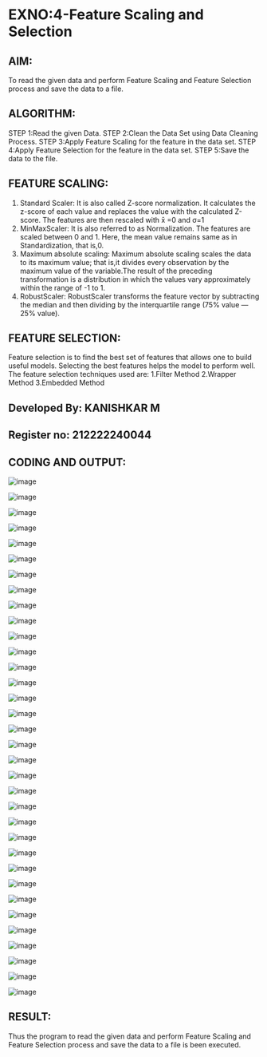 # EXNO:4-Feature Scaling and Selection
## AIM:
To read the given data and perform Feature Scaling and Feature Selection process and save the
data to a file.

## ALGORITHM:
STEP 1:Read the given Data.
STEP 2:Clean the Data Set using Data Cleaning Process.
STEP 3:Apply Feature Scaling for the feature in the data set.
STEP 4:Apply Feature Selection for the feature in the data set.
STEP 5:Save the data to the file.

## FEATURE SCALING:
1. Standard Scaler: It is also called Z-score normalization. It calculates the z-score of each value and replaces the value with the calculated Z-score. The features are then rescaled with x̄ =0 and σ=1
2. MinMaxScaler: It is also referred to as Normalization. The features are scaled between 0 and 1. Here, the mean value remains same as in Standardization, that is,0.
3. Maximum absolute scaling: Maximum absolute scaling scales the data to its maximum value; that is,it divides every observation by the maximum value of the variable.The result of the preceding transformation is a distribution in which the values vary approximately within the range of -1 to 1.
4. RobustScaler: RobustScaler transforms the feature vector by subtracting the median and then dividing by the interquartile range (75% value — 25% value).

## FEATURE SELECTION:
Feature selection is to find the best set of features that allows one to build useful models. Selecting the best features helps the model to perform well.
The feature selection techniques used are:
1.Filter Method
2.Wrapper Method
3.Embedded Method

## Developed By: KANISHKAR M
## Register no: 212222240044

## CODING AND OUTPUT:

![image](https://github.com/KANISHKAR2607/EXNO-4-DS/assets/118886772/288cf22b-1698-4288-ad3f-5f016daa2d26)

![image](https://github.com/KANISHKAR2607/EXNO-4-DS/assets/118886772/9d7b5957-8c56-437f-8a8d-ba2b99823b69)

![image](https://github.com/KANISHKAR2607/EXNO-4-DS/assets/118886772/0a15c7ec-1eb1-4419-8ac8-4d6dbe4f6127)

![image](https://github.com/KANISHKAR2607/EXNO-4-DS/assets/118886772/87cd54aa-504e-46d6-aa3c-b7f1257937e0)

![image](https://github.com/KANISHKAR2607/EXNO-4-DS/assets/118886772/9da8ea78-d506-43db-a685-b56228d56511)

![image](https://github.com/KANISHKAR2607/EXNO-4-DS/assets/118886772/c9a3e905-ccd0-4cf2-8876-455b70943947)

![image](https://github.com/KANISHKAR2607/EXNO-4-DS/assets/118886772/b0603332-0511-430d-9259-951309e99de7)

![image](https://github.com/KANISHKAR2607/EXNO-4-DS/assets/118886772/678ff2b3-b362-4f2d-8a24-1ec60d06157f)

![image](https://github.com/KANISHKAR2607/EXNO-4-DS/assets/118886772/f86035f4-ab90-4e72-8cbe-06f167780bcc)

![image](https://github.com/KANISHKAR2607/EXNO-4-DS/assets/118886772/49de389f-a94b-46f6-a460-c4648e612904)

![image](https://github.com/KANISHKAR2607/EXNO-4-DS/assets/118886772/36ad65f1-e89f-4871-9f6e-215b38d9c695)

![image](https://github.com/KANISHKAR2607/EXNO-4-DS/assets/118886772/b6caec1a-154f-431b-ad63-fee56b69920c)

![image](https://github.com/KANISHKAR2607/EXNO-4-DS/assets/118886772/f09930bd-6bca-4eb2-9493-8b3816eb5891)

![image](https://github.com/KANISHKAR2607/EXNO-4-DS/assets/118886772/2258ef28-da35-4cc3-acd9-a2a01913aaed)

![image](https://github.com/KANISHKAR2607/EXNO-4-DS/assets/118886772/5074ffef-8e7e-4189-bd31-b568071fb8fc)

![image](https://github.com/KANISHKAR2607/EXNO-4-DS/assets/118886772/947d6b7b-43ca-4850-bbb2-547055205b57)

![image](https://github.com/KANISHKAR2607/EXNO-4-DS/assets/118886772/9237e960-6eaf-4912-a44a-437504c9e115)

![image](https://github.com/KANISHKAR2607/EXNO-4-DS/assets/118886772/cc65faea-9901-4a81-915b-64cd9b0b8509)

![image](https://github.com/KANISHKAR2607/EXNO-4-DS/assets/118886772/818fef23-d7d6-4416-a246-db7fceb083e6)

![image](https://github.com/KANISHKAR2607/EXNO-4-DS/assets/118886772/e840deac-1f09-44cc-8f1c-f7bf32039d46)

![image](https://github.com/KANISHKAR2607/EXNO-4-DS/assets/118886772/662016aa-c80f-4de2-ba1e-a47c873d43fc)

![image](https://github.com/KANISHKAR2607/EXNO-4-DS/assets/118886772/5c758f74-13ab-4a02-8ad4-a771b076abcb)

![image](https://github.com/KANISHKAR2607/EXNO-4-DS/assets/118886772/ad1dd049-1c12-4212-a0b1-58924ca1f339)

![image](https://github.com/KANISHKAR2607/EXNO-4-DS/assets/118886772/6e82b483-659b-42c6-9fff-231ad0852e3a)

![image](https://github.com/KANISHKAR2607/EXNO-4-DS/assets/118886772/b8528cad-6bea-4d1c-b4eb-ac3dd37cb56d)

![image](https://github.com/KANISHKAR2607/EXNO-4-DS/assets/118886772/d2fde2e3-7ae8-4b21-a438-2a33b250dc48)

![image](https://github.com/KANISHKAR2607/EXNO-4-DS/assets/118886772/af8222ef-9c98-4272-ae96-87f0f4f30f16)

![image](https://github.com/KANISHKAR2607/EXNO-4-DS/assets/118886772/14a5208a-a9b4-4bbe-8fc5-5cee1bf8ddee)

![image](https://github.com/KANISHKAR2607/EXNO-4-DS/assets/118886772/2085097f-e5bd-4ed7-a1be-8a0ccc1885a1)

![image](https://github.com/KANISHKAR2607/EXNO-4-DS/assets/118886772/7fe83ecf-1706-45f5-90a0-4dfbd3fe7746)

![image](https://github.com/KANISHKAR2607/EXNO-4-DS/assets/118886772/e56ab095-ebbb-45d3-a3ad-3a287a1a2cf6)

![image](https://github.com/KANISHKAR2607/EXNO-4-DS/assets/118886772/139250de-81f2-426f-9ffd-212633cbc665)

![image](https://github.com/KANISHKAR2607/EXNO-4-DS/assets/118886772/afd2f584-9014-462c-8844-1cd83c5ed88b)

![image](https://github.com/KANISHKAR2607/EXNO-4-DS/assets/118886772/96aaeca2-d3cd-45f9-81e8-0b004bc52f20)

## RESULT:
Thus the program to read the given data and perform Feature Scaling and Feature Selection process and save the data to a file is been executed.
